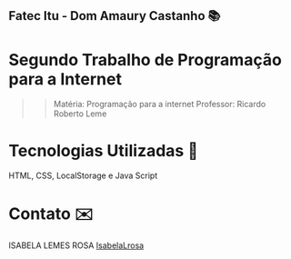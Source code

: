 ## Fatec Itu - Dom Amaury Castanho 📚

# Segundo Trabalho de Programação para a Internet
>> Matéria: Programação para a internet 
>> Professor: Ricardo Roberto Leme 

# Tecnologias Utilizadas 🤖
HTML, CSS, LocalStorage e Java Script

# Contato ✉️
ISABELA LEMES ROSA [IsabelaLrosa](isabelalrosa@outlook.com)
